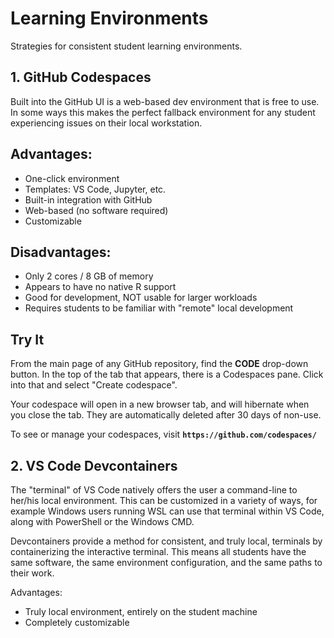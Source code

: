 # Learning Environments

Strategies for consistent student learning environments.

## 1. GitHub Codespaces

Built into the GitHub UI is a web-based dev environment that is free to use. In some ways this
makes the perfect fallback environment for any student experiencing issues on their local
workstation.

## Advantages:

- One-click environment
- Templates: VS Code, Jupyter, etc.
- Built-in integration with GitHub
- Web-based (no software required)
- Customizable

## Disadvantages:

- Only 2 cores / 8 GB of memory
- Appears to have no native R support
- Good for development, NOT usable for larger workloads
- Requires students to be familiar with "remote" local development

## Try It

From the main page of any GitHub repository, find the **CODE** drop-down button. In the top
of the tab that appears, there is a Codespaces pane. Click into that and select "Create codespace".

Your codespace will open in a new browser tab, and will hibernate when you close the tab. They are
automatically deleted after 30 days of non-use.

To see or manage your codespaces, visit **`https://github.com/codespaces/`**

## 2. VS Code Devcontainers

The "terminal" of VS Code natively offers the user a command-line to her/his local environment.
This can be customized in a variety of ways, for example Windows users running WSL can use that
terminal within VS Code, along with PowerShell or the Windows CMD.

Devcontainers provide a method for consistent, and truly local, terminals by containerizing the
interactive terminal. This means all students have the same software, the same environment configuration,
and the same paths to their work.

Advantages:

- Truly local environment, entirely on the student machine
- Completely customizable
